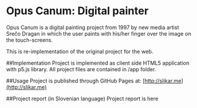 # Opus Canum: Digital painter
Opus Canum is a digital painting project from 1997 by new media artist Srečo Dragan in which the user paints with his/her finger over the image on the touch-screens. 

This is re-implementation of the original project for the web. 

##Implementation
Project is implemented as client side HTML5 application with p5.js library. All project files are contained in /app folder.

##Usage
Project is published through GitHub Pages at: [http://slikar.me](http://slikar.me)

##Project report (in Slovenian language)
Project report is here 